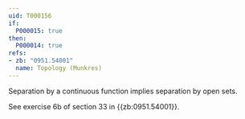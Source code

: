 ```yaml
---
uid: T000156
if:
  P000015: true
then:
  P000014: true
refs:
- zb: "0951.54001"
  name: Topology (Munkres)
---
```


Separation by a continuous function implies separation by open sets.

See exercise 6b of section 33 in {{zb:0951.54001}}.
